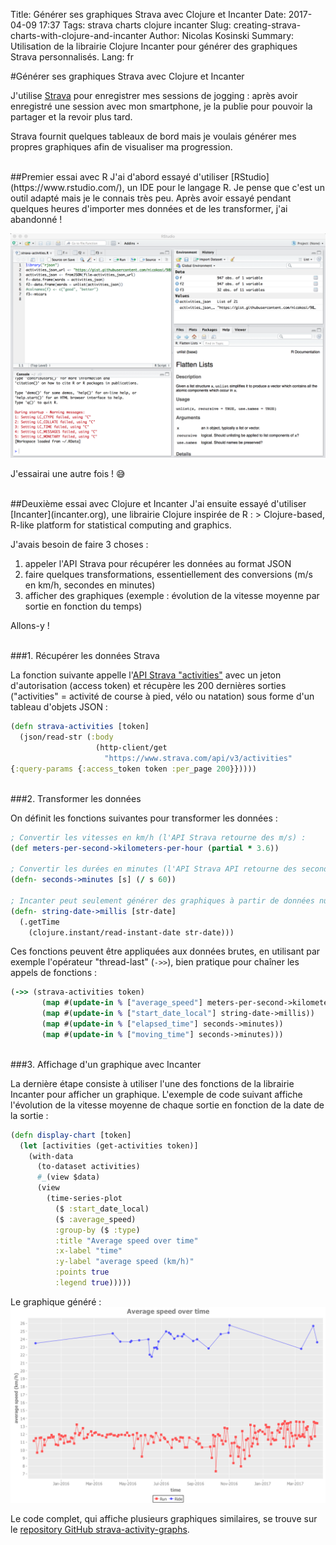 Title: Générer ses graphiques Strava avec Clojure et Incanter
Date: 2017-04-09 17:37
Tags: strava charts clojure incanter
Slug: creating-strava-charts-with-clojure-and-incanter
Author: Nicolas Kosinski
Summary: Utilisation de la librairie Clojure Incanter pour générer des graphiques Strava personnalisés.
Lang: fr

#Générer ses graphiques Strava avec Clojure et Incanter

J'utilise [Strava](https://www.strava.com/) pour enregistrer mes sessions de jogging : après avoir enregistré une session avec mon smartphone, je la publie pour pouvoir la partager et la revoir plus tard.

Strava fournit quelques tableaux de bord mais je voulais générer mes propres graphiques afin de visualiser ma progression.


<br/>
##Premier essai avec R
J'ai d'abord essayé d'utiliser [RStudio](https://www.rstudio.com/), un IDE pour le langage R. Je pense que c'est un outil adapté mais je le connais très peu. Après avoir essayé pendant quelques heures d'importer mes données et de les transformer, j'ai abandonné !

![RStudio : un IDE pour la plate-forme R](images/RStudio.png)

J'essairai une autre fois ! 😅


<br/>
##Deuxième essai avec Clojure et Incanter
J'ai ensuite essayé d'utiliser [Incanter](incanter.org), une librairie Clojure inspirée de R :
> Clojure-based, R-like platform for statistical computing and graphics.

J'avais besoin de faire 3 choses :

1. appeler l'API Strava pour récupérer les données au format JSON
2. faire quelques transformations, essentiellement des conversions (m/s en km/h, secondes en minutes)
3. afficher des graphiques (exemple : évolution de la vitesse moyenne par sortie en fonction du temps)

Allons-y !


<br/>
###1. Récupérer les données Strava

La fonction suivante appelle l'[API Strava "activities"](http://strava.github.io/api/v3/activities/) avec un jeton d'autorisation (access token) et récupère les 200 dernières sorties ("activities" = activité de course à pied, vélo ou natation) sous forme d'un tableau d'objets JSON :
```clojure
(defn strava-activities [token]
  (json/read-str (:body
                   (http-client/get
                     "https://www.strava.com/api/v3/activities"
{:query-params {:access_token token :per_page 200}}))))
```


<br/>
###2. Transformer les données

On définit les fonctions suivantes pour transformer les données :
```clojure
; Convertir les vitesses en km/h (l'API Strava retourne des m/s) :
(def meters-per-second->kilometers-per-hour (partial * 3.6))

; Convertir les durées en minutes (l'API Strava API retourne des secondes) :
(defn- seconds->minutes [s] (/ s 60))

; Incanter peut seulement générer des graphiques à partir de données numériques, les dates au format ISO doivent donc être converties en timestamps :
(defn- string-date->millis [str-date]
  (.getTime
    (clojure.instant/read-instant-date str-date)))
```

Ces fonctions peuvent être appliquées aux données brutes, en utilisant par exemple l'opérateur "thread-last" (```->>```), bien pratique pour chaîner les appels de fonctions :
```clojure
(->> (strava-activities token)
       (map #(update-in % ["average_speed"] meters-per-second->kilometers-per-hour))
       (map #(update-in % ["start_date_local"] string-date->millis))
       (map #(update-in % ["elapsed_time"] seconds->minutes))
       (map #(update-in % ["moving_time"] seconds->minutes)))
```


<br/>
###3. Affichage d'un graphique avec Incanter

La dernière étape consiste à utiliser l'une des fonctions de la librairie Incanter pour afficher un graphique. L'exemple de code suivant affiche l'évolution de la vitesse moyenne de chaque sortie en fonction de la date de la sortie :
```clojure
(defn display-chart [token]
  (let [activities (get-activities token)]
    (with-data
      (to-dataset activities)
      #_(view $data)
      (view
        (time-series-plot
          ($ :start_date_local)
          ($ :average_speed)
          :group-by ($ :type)
          :title "Average speed over time"
          :x-label "time"
          :y-label "average speed (km/h)"
          :points true
          :legend true)))))
```

Le graphique généré :
![Chart: average speed over time](images/chart-average-speed-over-time.png)


Le code complet, qui affiche plusieurs graphiques similaires, se trouve sur le [repository GitHub strava-activity-graphs](https://github.com/nicokosi/strava-activity-graphs/).

